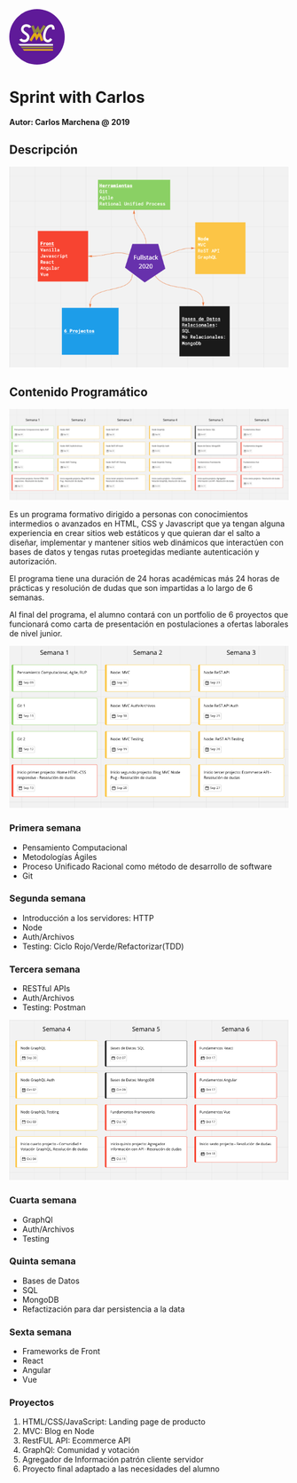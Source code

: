 

<img src="img/swc.jpg" width="100" height="100" style="border-radius: 50%" />

# Sprint with Carlos

**Autor: Carlos Marchena @ 2019**

## Descripción 

![base](img/swc-fullstack-01.png)
## Contenido Programático
![base](img/swc-fullstack-02.png)

Es un programa formativo dirigido a personas con conocimientos intermedios o avanzados en HTML, CSS y Javascript que ya tengan alguna experiencia en crear sitios web estáticos y que quieran dar el salto a diseñar, implementar y mantener sitios web dinámicos que interactúen con bases de datos y tengas rutas proetegidas mediante autenticación y autorización. 

El programa tiene una duración de 24 horas académicas más 24 horas de prácticas y resolución de dudas que son impartidas a lo largo de 6 semanas.

Al final del programa, el alumno contará con un portfolio de 6 proyectos que funcionará como carta de presentación en postulaciones a ofertas laborales de nivel junior.

![base](img/swc-fullstack-03.png)

### Primera semana
- Pensamiento Computacional
- Metodologías Ágiles
- Proceso Unificado Racional como método de desarrollo de software
- Git

### Segunda semana

- Introducción a los servidores: HTTP
- Node
- Auth/Archivos
- Testing: Ciclo Rojo/Verde/Refactorizar(TDD)
### Tercera semana

- RESTful APIs
- Auth/Archivos
- Testing: Postman

![base](img/swc-fullstack-04.png)
### Cuarta semana

- GraphQl
- Auth/Archivos
- Testing
### Quinta semana
- Bases de Datos
- SQL
- MongoDB
- Refactización para dar persistencia a la data
### Sexta semana
- Frameworks de Front
- React
- Angular
- Vue
### Proyectos
1. HTML/CSS/JavaScript: Landing page de producto
2. MVC: Blog en Node
3. RestFUL API: Ecommerce API
4. GraphQl: Comunidad y votación
5. Agregador de Información patrón cliente servidor
6. Proyecto final adaptado a las necesidades del alumno